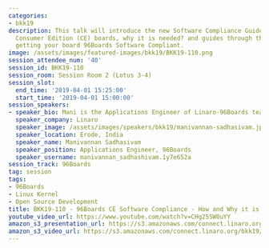 ```yaml
---
categories:
- bkk19
description: This talk will introduce the new Software Compliance Guidelines for 96Boards
  Consumer Edition (CE) boards, why it is needed? and guides through the process of
  getting your board 96Boards Software Compliant.
image: /assets/images/featured-images/bkk19/BKK19-110.png
session_attendee_num: '40'
session_id: BKK19-110
session_room: Session Room 2 (Lotus 3-4)
session_slot:
  end_time: '2019-04-01 15:25:00'
  start_time: '2019-04-01 15:00:00'
session_speakers:
- speaker_bio: Mani is the Applications Engineer of Linaro-96Boards team.
  speaker_company: Linaro
  speaker_image: /assets/images/speakers/bkk19/manivannan-sadhasivam.jpg
  speaker_location: Erode, India
  speaker_name: Manivannan Sadhasivam
  speaker_position: Applications Engineer, 96Boards
  speaker_username: manivannan_sadhashivam.1y7e652a
session_track: 96Boards
tag: session
tags:
- 96Boards
- Linux Kernel
- Open Source Development
title: BKK19-110 - 96Boards CE Software Compliance - How and Why it is needed?
youtube_video_url: https://www.youtube.com/watch?v=CHg25SW0uYY
amazon_s3_presentation_url: https://s3.amazonaws.com/connect.linaro.org/bkk19/presentations/bkk19-110.pdf
amazon_s3_video_url: https://s3.amazonaws.com/connect.linaro.org/bkk19/videos/bkk19-110.mp4
---
```

